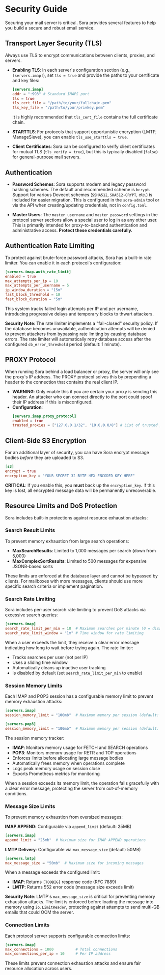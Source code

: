 # Security Guide

Securing your mail server is critical. Sora provides several features to help you build a secure and robust email service.

## Transport Layer Security (TLS)

Always use TLS to encrypt communications between clients, proxies, and servers.

*   **Enabling TLS**: In each server's configuration section (e.g., `[servers.imap]`), set `tls = true` and provide the paths to your certificate and key files:
    ```toml
    [servers.imap]
    addr = ":993" # Standard IMAPS port
    tls = true
    tls_cert_file = "/path/to/your/fullchain.pem"
    tls_key_file = "/path/to/your/privkey.pem"
    ```
    It is highly recommended that `tls_cert_file` contains the full certificate chain.

*   **STARTTLS**: For protocols that support opportunistic encryption (LMTP, ManageSieve), you can enable `tls_use_starttls = true`.

*   **Client Certificates**: Sora can be configured to verify client certificates for mutual TLS (`tls_verify = true`), but this is typically disabled (`false`) for general-purpose mail servers.

## Authentication

*   **Password Schemes**: Sora supports modern and legacy password hashing schemes. The default and recommended scheme is `bcrypt`. Support for various Dovecot schemes (`SSHA512`, `SHA512-CRYPT`, etc.) is included for easier migration. This is configured in the `sora-admin` tool or via the API when creating/updating credentials, not in `config.toml`.

*   **Master Users**: The `master_username` and `master_password` settings in the protocol server sections allow a special user to log in as any other user. This is primarily intended for proxy-to-backend authentication and administrative access. **Protect these credentials carefully.**

## Authentication Rate Limiting

To protect against brute-force password attacks, Sora has a built-in rate limiter. You can enable it in each protocol's configuration:

```toml
[servers.imap.auth_rate_limit]
enabled = true
max_attempts_per_ip = 10
max_attempts_per_username = 5
ip_window_duration = "15m"
fast_block_threshold = 10
fast_block_duration = "5m"
```

This system tracks failed login attempts per IP and per username, introducing progressive delays and temporary blocks to thwart attackers.

**Security Note**: The rate limiter implements a "fail-closed" security policy. If the database becomes unavailable, authentication attempts will be denied to prevent attackers from bypassing rate limiting by causing database errors. The rate limiter will automatically retry database access after the configured `db_error_threshold` period (default: 1 minute).

## PROXY Protocol

When running Sora behind a load balancer or proxy, the server will only see the proxy's IP address. The PROXY protocol solves this by prepending a header to the connection that contains the real client IP.

*   **WARNING**: Only enable this if you are certain your proxy is sending this header. An attacker who can connect directly to the port could spoof their IP address if this is misconfigured.
*   **Configuration**:
    ```toml
    [servers.imap.proxy_protocol]
    enabled = true
    trusted_proxies = ["127.0.0.1/32", "10.0.0.0/8"] # List of trusted proxy IPs/CIDRs
    ```

## Client-Side S3 Encryption

For an additional layer of security, you can have Sora encrypt message bodies *before* they are uploaded to S3.

```toml
[s3]
encrypt = true
encryption_key = "YOUR-SECRET-32-BYTE-HEX-ENCODED-KEY-HERE"
```

**CRITICAL**: If you enable this, you **must** back up the `encryption_key`. If this key is lost, all encrypted message data will be permanently unrecoverable.

## Resource Limits and DoS Protection

Sora includes built-in protections against resource exhaustion attacks:

### Search Result Limits

To prevent memory exhaustion from large search operations:
- **MaxSearchResults**: Limited to 1,000 messages per search (down from 5,000)
- **MaxComplexSortResults**: Limited to 500 messages for expensive JSONB-based sorts

These limits are enforced at the database layer and cannot be bypassed by clients. For mailboxes with more messages, clients should use more specific search criteria or implement pagination.

### Search Rate Limiting

Sora includes per-user search rate limiting to prevent DoS attacks via excessive search queries:

```toml
[servers.imap]
search_rate_limit_per_min = 10  # Maximum searches per minute (0 = disabled)
search_rate_limit_window = "1m" # Time window for rate limiting
```

When a user exceeds the limit, they receive a clear error message indicating how long to wait before trying again. The rate limiter:
- Tracks searches per user (not per IP)
- Uses a sliding time window
- Automatically cleans up inactive user tracking
- Is disabled by default (set `search_rate_limit_per_min` to enable)

### Session Memory Limits

Each IMAP and POP3 session has a configurable memory limit to prevent memory exhaustion attacks:

```toml
[servers.imap]
session_memory_limit = "100mb"  # Maximum memory per session (default: 100mb, 0 = unlimited)

[servers.pop3]
session_memory_limit = "100mb"  # Maximum memory per session (default: 100mb, 0 = unlimited)
```

The session memory tracker:
- **IMAP**: Monitors memory usage for FETCH and SEARCH operations
- **POP3**: Monitors memory usage for RETR and TOP operations
- Enforces limits before allocating large message bodies
- Automatically frees memory when operations complete
- Logs peak memory usage on session close
- Exports Prometheus metrics for monitoring

When a session exceeds its memory limit, the operation fails gracefully with a clear error message, protecting the server from out-of-memory conditions.

### Message Size Limits

To prevent memory exhaustion from oversized messages:

**IMAP APPEND**: Configurable via `append_limit` (default: 25MB)
```toml
[servers.imap]
append_limit = "25mb"  # Maximum size for IMAP APPEND operations
```

**LMTP Delivery**: Configurable via `max_message_size` (default: 50MB)
```toml
[servers.lmtp]
max_message_size = "50mb"  # Maximum size for incoming messages
```

When a message exceeds the configured limit:
- **IMAP**: Returns `[TOOBIG]` response code (RFC 7889)
- **LMTP**: Returns 552 error code (message size exceeds limit)

**Security Note**: LMTP's `max_message_size` is critical for preventing memory exhaustion attacks. The limit is enforced before loading the message into memory using `io.LimitReader`, protecting against attempts to send multi-GB emails that could OOM the server.

### Connection Limits

Each protocol server supports configurable connection limits:
```toml
[servers.imap]
max_connections = 1000          # Total connections
max_connections_per_ip = 10     # Per IP address
```

These limits prevent connection exhaustion attacks and ensure fair resource allocation across users.
